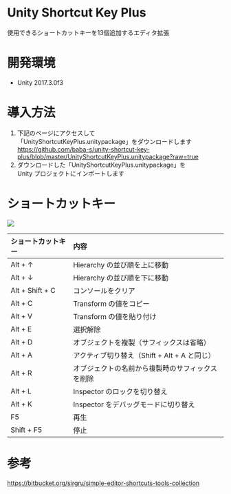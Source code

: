 # Unity Shortcut Key Plus

使用できるショートカットキーを13個追加するエディタ拡張

# 開発環境

- Unity 2017.3.0f3

# 導入方法

1. 下記のページにアクセスして  
「UnityShortcutKeyPlus.unitypackage」をダウンロードします  
https://github.com/baba-s/unity-shortcut-key-plus/blob/master/UnityShortcutKeyPlus.unitypackage?raw=true  
2. ダウンロードした「UnityShortcutKeyPlus.unitypackage」を  
Unity プロジェクトにインポートします  

# ショートカットキー

![](https://cdn-ak.f.st-hatena.com/images/fotolife/b/baba_s/20180321/20180321143821.png)

|ショートカットキー|内容|
|:--|:--|
|Alt + ↑|Hierarchy の並び順を上に移動|
|Alt + ↓|Hierarchy の並び順を下に移動|
|Alt + Shift + C|コンソールをクリア|
|Alt + C|Transform の値をコピー|
|Alt + V|Transform の値を貼り付け|
|Alt + E|選択解除|
|Alt + D|オブジェクトを複製（サフィックスは省略）|
|Alt + A|アクティブ切り替え（Shift + Alt + A と同じ）|
|Alt + R|オブジェクトの名前から複製時のサフィックスを削除|
|Alt + L|Inspector のロックを切り替え|
|Alt + K|Inspector をデバッグモードに切り替え|
|F5|再生|
|Shift + F5|停止|

# 参考

https://bitbucket.org/sirgru/simple-editor-shortcuts-tools-collection